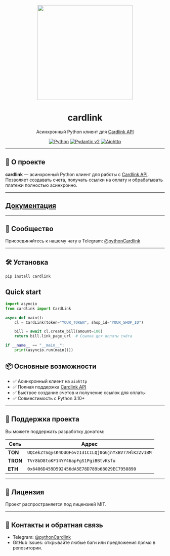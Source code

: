<p align="center">
  <img src="https://cdn4.telesco.pe/file/GT89qDKoFDd6wDspZ2HmtMHDLSVBXe4C_e5MSPsuBy_nLpNRPgYvoLrRCWfqCYadiLnhvTJMfXnDzR8up-Z7WN3T_IhaUeNQLqj5FCVBZL0-LHKQuYl0i03EiDssF6u-PNVfRDCD_F_FzgyGfQAeWH2fDv0bMxCOR1H_MYoFKXuwlyu7F3NZc5twyxnOWfsRVCmg8gHaZNZLyKVsV8gL1w2vQ_r12IpcCv1sJ6Z_qXMGDbCCDO4edp5FiB7vI-RT0Qui6AgkQ4R_G7twCSRtcMaPFSfiHuTN2K-j6iEKmme297vnIv3PYNUY3MHfUANTshIuzaGqeg_-1fPE-HwNyQ.jpg" width="300"/>
  <h1 align="center">cardlink</h1>
  <p align="center">Асинхронный Python клиент для <a href="https://cardlink.link/merchant/api">Cardlink API</a></p>
</p>

<p align="center">
  <a href="https://www.python.org/"><img src="https://img.shields.io/endpoint?url=https://raw.githubusercontent.com/LaFTonTechnology/cardlink/main/assets/python-version.json" alt="Python"></a>
  <a href="https://pydantic.dev"><img src="https://img.shields.io/endpoint?url=https://raw.githubusercontent.com/pydantic/pydantic/main/docs/badge/v2.json" alt="Pydantic v2"></a>
  <a href="https://docs.aiohttp.org/en/stable/"><img src="https://img.shields.io/badge/aiohttp-v3-2c5bb4?logo=aiohttp" alt="Aiohttp"></a>
</p>

---

## 📌 О проекте

**cardlink** — асинхронный Python клиент для работы с [Cardlink API](https://cardlink.link/merchant/api).  
Позволяет создавать счета, получать ссылки на оплату и обрабатывать платежи полностью асинхронно.

---

## [Документация](https://laftontechnology.github.io/cardlink/)

---

## 💬 Сообщество

Присоединяйтесь к нашему чату в Telegram: [@pythonCardlink](https://t.me/pythonCardlink)

---

## 🛠 Установка

```bash
pip install cardlink
```

## Quick start

```python
import asyncio
from cardlink import CardLink

async def main():
    cl = CardLink(token="YOUR_TOKEN", shop_id="YOUR_SHOP_ID")

    bill = await cl.create_bill(amount=100)
    return bill.link_page_url  # Ссылка для оплаты счёта

if __name__ == "__main__":
    print(asyncio.run(main()))
```


## 📦 Основные возможности

- ✅ Асинхронный клиент на `aiohttp`  
- ✅ Полная поддержка [Cardlink API](https://cardlink.link/merchant/api)  
- ✅ Быстрое создание счетов и получение ссылок для оплаты  
- ✅ Совместимость с Python 3.10+  

---

## 💖 Поддержка проекта

Вы можете поддержать разработку донатом:

| Сеть     | Адрес                                                                 |
|----------|-----------------------------------------------------------------------|
| **TON**  | `UQCekZTSqysK4OUQFovzI31CILQj0GGjnYxBV77HlK2Zv1BM`                    |
| **TRON** | `TVr8bD8toKF14YY46apFgS1PgiBBtvKsfu`                                  |
| **ETH**  | `0x6406D459D592456dA5E78D789b68029EC7950890`                           |

---

## 📝 Лицензия

Проект распространяется под лицензией MIT.

---

## 📌 Контакты и обратная связь

- Telegram: [@pythonCardlink](https://t.me/pythonCardlink)  
- GitHub Issues: открывайте любые баги или предложения прямо в репозитории.
